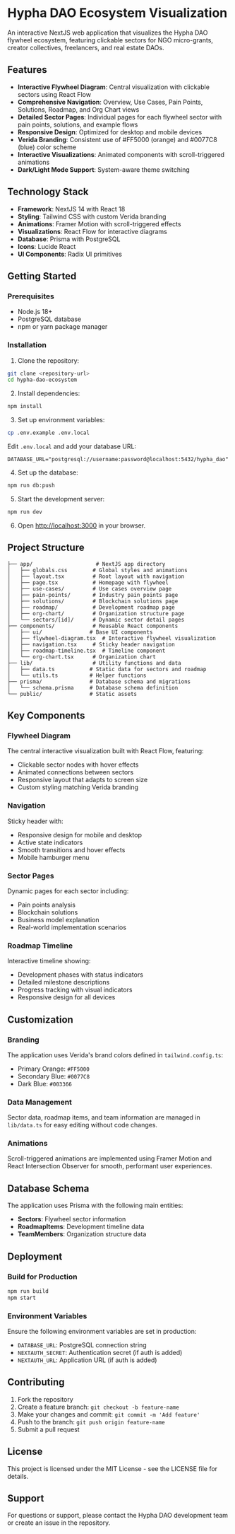 # Hypha DAO Ecosystem Visualization

An interactive NextJS web application that visualizes the Hypha DAO flywheel ecosystem, featuring clickable sectors for NGO micro-grants, creator collectives, freelancers, and real estate DAOs.

## Features

- **Interactive Flywheel Diagram**: Central visualization with clickable sectors using React Flow
- **Comprehensive Navigation**: Overview, Use Cases, Pain Points, Solutions, Roadmap, and Org Chart views
- **Detailed Sector Pages**: Individual pages for each flywheel sector with pain points, solutions, and example flows
- **Responsive Design**: Optimized for desktop and mobile devices
- **Verida Branding**: Consistent use of #FF5000 (orange) and #0077C8 (blue) color scheme
- **Interactive Visualizations**: Animated components with scroll-triggered animations
- **Dark/Light Mode Support**: System-aware theme switching

## Technology Stack

- **Framework**: NextJS 14 with React 18
- **Styling**: Tailwind CSS with custom Verida branding
- **Animations**: Framer Motion with scroll-triggered effects
- **Visualizations**: React Flow for interactive diagrams
- **Database**: Prisma with PostgreSQL
- **Icons**: Lucide React
- **UI Components**: Radix UI primitives

## Getting Started

### Prerequisites

- Node.js 18+ 
- PostgreSQL database
- npm or yarn package manager

### Installation

1. Clone the repository:
```bash
git clone <repository-url>
cd hypha-dao-ecosystem
```

2. Install dependencies:
```bash
npm install
```

3. Set up environment variables:
```bash
cp .env.example .env.local
```

Edit `.env.local` and add your database URL:
```
DATABASE_URL="postgresql://username:password@localhost:5432/hypha_dao"
```

4. Set up the database:
```bash
npm run db:push
```

5. Start the development server:
```bash
npm run dev
```

6. Open [http://localhost:3000](http://localhost:3000) in your browser.

## Project Structure

```
├── app/                    # NextJS app directory
│   ├── globals.css        # Global styles and animations
│   ├── layout.tsx         # Root layout with navigation
│   ├── page.tsx           # Homepage with flywheel
│   ├── use-cases/         # Use cases overview page
│   ├── pain-points/       # Industry pain points page
│   ├── solutions/         # Blockchain solutions page
│   ├── roadmap/           # Development roadmap page
│   ├── org-chart/         # Organization structure page
│   └── sectors/[id]/      # Dynamic sector detail pages
├── components/            # Reusable React components
│   ├── ui/               # Base UI components
│   ├── flywheel-diagram.tsx  # Interactive flywheel visualization
│   ├── navigation.tsx     # Sticky header navigation
│   ├── roadmap-timeline.tsx  # Timeline component
│   └── org-chart.tsx      # Organization chart
├── lib/                   # Utility functions and data
│   ├── data.ts           # Static data for sectors and roadmap
│   └── utils.ts          # Helper functions
├── prisma/               # Database schema and migrations
│   └── schema.prisma     # Database schema definition
└── public/               # Static assets
```

## Key Components

### Flywheel Diagram
The central interactive visualization built with React Flow, featuring:
- Clickable sector nodes with hover effects
- Animated connections between sectors
- Responsive layout that adapts to screen size
- Custom styling matching Verida branding

### Navigation
Sticky header with:
- Responsive design for mobile and desktop
- Active state indicators
- Smooth transitions and hover effects
- Mobile hamburger menu

### Sector Pages
Dynamic pages for each sector including:
- Pain points analysis
- Blockchain solutions
- Business model explanation
- Real-world implementation scenarios

### Roadmap Timeline
Interactive timeline showing:
- Development phases with status indicators
- Detailed milestone descriptions
- Progress tracking with visual indicators
- Responsive design for all devices

## Customization

### Branding
The application uses Verida's brand colors defined in `tailwind.config.ts`:
- Primary Orange: `#FF5000`
- Secondary Blue: `#0077C8`
- Dark Blue: `#003366`

### Data Management
Sector data, roadmap items, and team information are managed in `lib/data.ts` for easy editing without code changes.

### Animations
Scroll-triggered animations are implemented using Framer Motion and React Intersection Observer for smooth, performant user experiences.

## Database Schema

The application uses Prisma with the following main entities:
- **Sectors**: Flywheel sector information
- **RoadmapItems**: Development timeline data
- **TeamMembers**: Organization structure data

## Deployment

### Build for Production
```bash
npm run build
npm start
```

### Environment Variables
Ensure the following environment variables are set in production:
- `DATABASE_URL`: PostgreSQL connection string
- `NEXTAUTH_SECRET`: Authentication secret (if auth is added)
- `NEXTAUTH_URL`: Application URL (if auth is added)

## Contributing

1. Fork the repository
2. Create a feature branch: `git checkout -b feature-name`
3. Make your changes and commit: `git commit -m 'Add feature'`
4. Push to the branch: `git push origin feature-name`
5. Submit a pull request

## License

This project is licensed under the MIT License - see the LICENSE file for details.

## Support

For questions or support, please contact the Hypha DAO development team or create an issue in the repository.